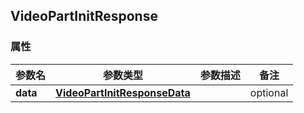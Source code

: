 <a name="VideoPartInitResponse"></a>
## VideoPartInitResponse
### 属性
参数名 | 参数类型 | 参数描述 | 备注
------------ | ------------- | ------------- | -------------
**data** | [**VideoPartInitResponseData**](#VideoPartInitResponseData) |  |  optional

<markdown src="./VideoPartInitResponseData.md"/>
